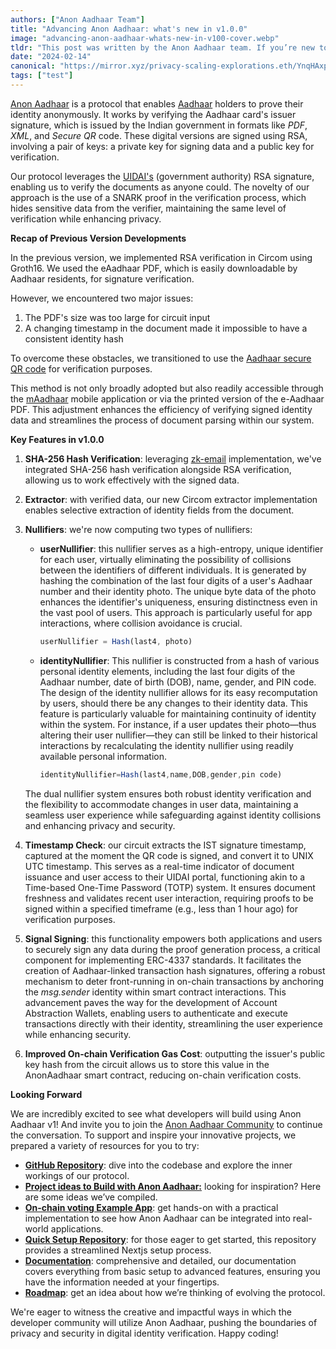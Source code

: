 ```yaml
---
authors: ["Anon Aadhaar Team"]
title: "Advancing Anon Aadhaar: what's new in v1.0.0"
image: "advancing-anon-aadhaar-whats-new-in-v100-cover.webp"
tldr: "This post was written by the Anon Aadhaar team. If you’re new to Anon Aadhaar make sure to read our [initial announcement post](https://mirror.xyz/privacy-scaling-explorations.eth/6R8kACTYp9mF3eIpLZMXs8JAQmTyb6Uy8KnZqzmDFZI)."
date: "2024-02-14"
canonical: "https://mirror.xyz/privacy-scaling-explorations.eth/YnqHAxpjoWl4e_K2opKPN4OAy5EU4sIJYYYHFCjkNOE"
tags: ["test"]
---
```


[Anon Aadhaar](https://github.com/anon-aadhaar/anon-aadhaar) is a protocol that enables [Aadhaar](https://en.wikipedia.org/wiki/Aadhaar) holders to prove their identity anonymously. It works by verifying the Aadhaar card's issuer signature, which is issued by the Indian government in formats like *PDF*, _XML_, and _Secure QR_ code. These digital versions are signed using RSA, involving a pair of keys: a private key for signing data and a public key for verification.

Our protocol leverages the [UIDAI's](https://uidai.gov.in/en/about-uidai.html) (government authority) RSA signature, enabling us to verify the documents as anyone could. The novelty of our approach is the use of a SNARK proof in the verification process, which hides sensitive data from the verifier, maintaining the same level of verification while enhancing privacy.

**Recap of Previous Version Developments**

In the previous version, we implemented RSA verification in Circom using Groth16. We used the eAadhaar PDF, which is easily downloadable by Aadhaar residents, for signature verification.

However, we encountered two major issues:

1.  The PDF's size was too large for circuit input
2.  A changing timestamp in the document made it impossible to have a consistent identity hash

To overcome these obstacles, we transitioned to use the [Aadhaar secure QR code](https://uidai.gov.in/en/ecosystem/authentication-devices-documents/qr-code-reader.html) for verification purposes.

This method is not only broadly adopted but also readily accessible through the [mAadhaar](https://uidai.gov.in/en/contact-support/have-any-question/285-english-uk/faqs/your-aadhaar/maadhaar-faqs.html) mobile application or via the printed version of the e-Aadhaar PDF. This adjustment enhances the efficiency of verifying signed identity data and streamlines the process of document parsing within our system.

**Key Features in v1.0.0**

1.  **SHA-256 Hash Verification**: leveraging [zk-email](https://github.com/zkemail) implementation, we've integrated SHA-256 hash verification alongside RSA verification, allowing us to work effectively with the signed data.
2.  **Extractor**: with verified data, our new Circom extractor implementation enables selective extraction of identity fields from the document.
3.  **Nullifiers**: we're now computing two types of nullifiers:

    - **userNullifier**: this nullifier serves as a high-entropy, unique identifier for each user, virtually eliminating the possibility of collisions between the identifiers of different individuals. It is generated by hashing the combination of the last four digits of a user's Aadhaar number and their identity photo. The unique byte data of the photo enhances the identifier's uniqueness, ensuring distinctness even in the vast pool of users. This approach is particularly useful for app interactions, where collision avoidance is crucial.

      ```jsx
      userNullifier = Hash(last4, photo)
      ```

    - **identityNullifier**: This nullifier is constructed from a hash of various personal identity elements, including the last four digits of the Aadhaar number, date of birth (DOB), name, gender, and PIN code. The design of the identity nullifier allows for its easy recomputation by users, should there be any changes to their identity data. This feature is particularly valuable for maintaining continuity of identity within the system. For instance, if a user updates their photo—thus altering their user nullifier—they can still be linked to their historical interactions by recalculating the identity nullifier using readily available personal information.

      ```jsx
      identityNullifier=Hash(last4,name,DOB,gender,pin code)
      ```

    The dual nullifier system ensures both robust identity verification and the flexibility to accommodate changes in user data, maintaining a seamless user experience while safeguarding against identity collisions and enhancing privacy and security.

4.  **Timestamp Check**: our circuit extracts the IST signature timestamp, captured at the moment the QR code is signed, and convert it to UNIX UTC timestamp. This serves as a real-time indicator of document issuance and user access to their UIDAI portal, functioning akin to a Time-based One-Time Password (TOTP) system. It ensures document freshness and validates recent user interaction, requiring proofs to be signed within a specified timeframe (e.g., less than 1 hour ago) for verification purposes.
5.  **Signal Signing**: this functionality empowers both applications and users to securely sign any data during the proof generation process, a critical component for implementing ERC-4337 standards. It facilitates the creation of Aadhaar-linked transaction hash signatures, offering a robust mechanism to deter front-running in on-chain transactions by anchoring the _msg.sender_ identity within smart contract interactions. This advancement paves the way for the development of Account Abstraction Wallets, enabling users to authenticate and execute transactions directly with their identity, streamlining the user experience while enhancing security.
6.  **Improved On-chain Verification Gas Cost**: outputting the issuer's public key hash from the circuit allows us to store this value in the AnonAadhaar smart contract, reducing on-chain verification costs.

**Looking Forward**

We are incredibly excited to see what developers will build using Anon Aadhaar v1! And invite you to join the [Anon Aadhaar Community](https://t.me/anon_aadhaar) to continue the conversation. To support and inspire your innovative projects, we prepared a variety of resources for you to try:

- **[GitHub Repository](https://github.com/anon-aadhaar/anon-aadhaar)**: dive into the codebase and explore the inner workings of our protocol.
- **[Project ideas to Build with Anon Aadhaar:](https://github.com/anon-aadhaar/anon-aadhaar/discussions/155)** looking for inspiration? Here are some ideas we’ve compiled.
- **[On-chain voting Example App](https://github.com/anon-aadhaar/boilerplate)**: get hands-on with a practical implementation to see how Anon Aadhaar can be integrated into real-world applications.
- **[Quick Setup Repository](https://github.com/anon-aadhaar/quick-setup)**: for those eager to get started, this repository provides a streamlined Nextjs setup process.
- **[Documentation](https://anon-aadhaar-documentation.vercel.app/)**: comprehensive and detailed, our documentation covers everything from basic setup to advanced features, ensuring you have the information needed at your fingertips.
- **[Roadmap](https://github.com/privacy-scaling-explorations/bandada/discussions/350)**: get an idea about how we’re thinking of evolving the protocol.

We're eager to witness the creative and impactful ways in which the developer community will utilize Anon Aadhaar, pushing the boundaries of privacy and security in digital identity verification. Happy coding!
